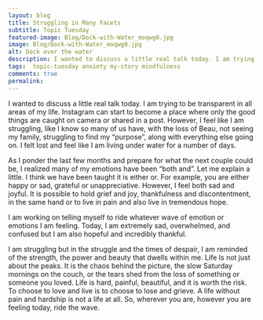```yaml
---
layout: blog
title: Struggling in Many Facets
subtitle: Topic Tuesday
featured-image: Blog/Dock-with-Water_moqwg0.jpg
image: Blog/Dock-with-Water_moqwg0.jpg
alt: Dock over the water
description: I wanted to discuss a little real talk today. I am trying to be transparent in all areas of my life. Instagram can start to become a place where only the good things are caught on camera or shared in a post. However, I feel like I am struggling, like I know so many of us have, with the loss of Beau, not seeing my family, struggling to find my “purpose”, along with everything else going on. I felt lost and feel like I am living under water for a number of days.
tags:  topic-tuesday anxiety my-story mindfulness
comments: true
permalink:
---
```

I wanted to discuss a little real talk today. I am trying to be transparent in all areas of my life. Instagram can start to become a place where only the good things are caught on camera or shared in a post. However, I feel like I am struggling, like I know so many of us have, with the loss of Beau, not seeing my family, struggling to find my “purpose”, along with everything else going on. I felt lost and feel like I am living under water for a number of days.

As I ponder the last few months and prepare for what the next couple could be, I realized many of my emotions have been “both and”. Let me explain a little. I think we have been taught it is either or. For example, you are either happy or sad, grateful or unappreciative. However, I feel both sad and joyful. It is possible to hold grief and joy, thankfulness and discontentment, in the same hand or to live in pain and also live in tremendous hope.

I am working on telling myself to ride whatever wave of emotion or emotions I am feeling. Today, I am extremely sad, overwhelmed, and confused but I am also hopeful and incredibly thankful.

I am struggling but in the struggle and the times of despair, I am reminded of the strength, the power and beauty that dwells within me. Life Is not just about the peaks. It is the chaos behind the picture, the slow Saturday mornings on the couch, or the tears shed from the loss of something or someone you loved. Life is hard, painful, beautiful, and it is worth the risk. To choose to love and live is to choose to lose and grieve. A life without pain and hardship is not a life at all. So, wherever you are, however you are feeling today, ride the wave.
